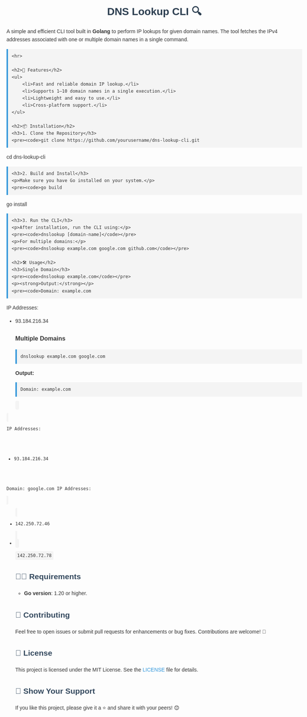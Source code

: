 <!DOCTYPE html>
<html lang="en">
<head>
    <meta charset="UTF-8">
    <meta name="viewport" content="width=device-width, initial-scale=1.0">
    <title>DNS Lookup CLI - README</title>
    <style>
        body {
            font-family: Arial, sans-serif;
            line-height: 1.6;
            margin: 20px auto;
            max-width: 800px;
            color: #333;
        }
        h1 {
            color: #2c3e50;
            text-align: center;
        }
        h2 {
            color: #34495e;
            margin-top: 30px;
        }
        code {
            background: #f4f4f4;
            padding: 5px;
            border-radius: 4px;
        }
        pre {
            background: #f4f4f4;
            padding: 10px;
            border-left: 4px solid #3498db;
            overflow-x: auto;
        }
        a {
            color: #3498db;
            text-decoration: none;
        }
        a:hover {
            text-decoration: underline;
        }
        .highlight {
            background: #dff9fb;
            padding: 5px 10px;
            border-radius: 4px;
        }
    </style>
</head>
<body>
    <h1>DNS Lookup CLI 🔍</h1>
    <p>A simple and efficient CLI tool built in <strong>Golang</strong> to perform IP lookups for given domain names. The tool fetches the IPv4 addresses associated with one or multiple domain names in a single command.</p>

    <hr>

    <h2>🚀 Features</h2>
    <ul>
        <li>Fast and reliable domain IP lookup.</li>
        <li>Supports 1–10 domain names in a single execution.</li>
        <li>Lightweight and easy to use.</li>
        <li>Cross-platform support.</li>
    </ul>

    <h2>📦 Installation</h2>
    <h3>1. Clone the Repository</h3>
    <pre><code>git clone https://github.com/yourusername/dns-lookup-cli.git
cd dns-lookup-cli</code></pre>

    <h3>2. Build and Install</h3>
    <p>Make sure you have Go installed on your system.</p>
    <pre><code>go build
go install</code></pre>

    <h3>3. Run the CLI</h3>
    <p>After installation, run the CLI using:</p>
    <pre><code>dnslookup [domain-name]</code></pre>
    <p>For multiple domains:</p>
    <pre><code>dnslookup example.com google.com github.com</code></pre>

    <h2>🛠️ Usage</h2>
    <h3>Single Domain</h3>
    <pre><code>dnslookup example.com</code></pre>
    <p><strong>Output:</strong></p>
    <pre><code>Domain: example.com
IP Addresses:
 - 93.184.216.34</code></pre>

    <h3>Multiple Domains</h3>
    <pre><code>dnslookup example.com google.com</code></pre>
    <p><strong>Output:</strong></p>
    <pre><code>Domain: example.com
IP Addresses:
 - 93.184.216.34

Domain: google.com
IP Addresses:
 - 142.250.72.46
 - 142.250.72.78</code></pre>

    <h2>👨‍💻 Requirements</h2>
    <ul>
        <li><strong>Go version</strong>: 1.20 or higher.</li>
    </ul>

    <h2>🤝 Contributing</h2>
    <p>Feel free to open issues or submit pull requests for enhancements or bug fixes. Contributions are welcome! 🎉</p>

    <h2>📜 License</h2>
    <p>This project is licensed under the MIT License. See the <a href="#">LICENSE</a> file for details.</p>

    <h2>🌟 Show Your Support</h2>
    <p>If you like this project, please give it a ⭐️ and share it with your peers! 😊</p>
</body>
</html>
